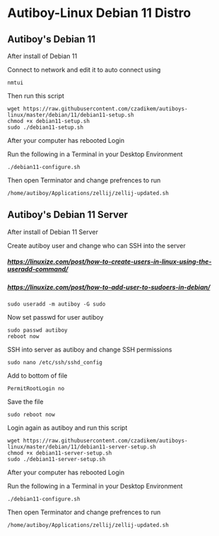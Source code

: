 # Autiboy-Linux Debian 11 Distro

## Autiboy's Debian 11
After install of Debian 11

Connect to network and edit it to auto connect using

`nmtui`

Then run this script
```
wget https://raw.githubusercontent.com/czadikem/autiboys-linux/master/debian/11/debian11-setup.sh
chmod +x debian11-setup.sh
sudo ./debian11-setup.sh
```
After your computer has rebooted Login

Run the following in a Terminal in your Desktop Environment

```./debian11-configure.sh```

Then open Terminator and change prefrences to run

```/home/autiboy/Applications/zellij/zellij-updated.sh```


## Autiboy's Debian 11 Server
After install of Debian 11 Server

Create autiboy user and change who can SSH into the server
##### https://linuxize.com/post/how-to-create-users-in-linux-using-the-useradd-command/
##### https://linuxize.com/post/how-to-add-user-to-sudoers-in-debian/
```sudo useradd -m autiboy -G sudo```

Now set passwd for user autiboy

```
sudo passwd autiboy
reboot now
```

SSH into server as autiboy and change SSH permissions

```sudo nano /etc/ssh/sshd_config```

Add to bottom of file

```PermitRootLogin no```

Save the file

```sudo reboot now```

Login again as autiboy and run this script
```
wget https://raw.githubusercontent.com/czadikem/autiboys-linux/master/debian/11/debian11-server-setup.sh
chmod +x debian11-server-setup.sh
sudo ./debian11-server-setup.sh
```
After your computer has rebooted Login

Run the following in a Terminal in your Desktop Environment

```./debian11-configure.sh```

Then open Terminator and change prefrences to run

```/home/autiboy/Applications/zellij/zellij-updated.sh```

